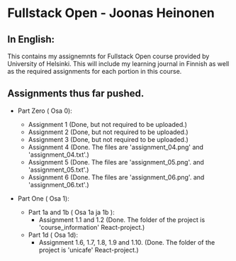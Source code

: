 # Fullstack Open - Joonas Heinonen

## In English:
This contains my assignemnts for Fullstack Open course provided by University of Helsinki. This will include my learning journal in Finnish as well as the required assignments for each portion in this course.

## Assignments thus far pushed.
* Part Zero ( Osa 0):
    * Assignment 1 (Done, but not required to be uploaded.)
    * Assignment 2 (Done, but not required to be uploaded.)
    * Assignment 3 (Done, but not required to be uploaded.)
    * Assignment 4 (Done. The files are 'assignment_04.png' and 'assignment_04.txt'.)
    * Assignment 5 (Done. The files are 'assignment_05.png'. and 'assignment_05.txt'.)
    * Assignment 6 (Done. The files are 'assignment_06.png'. and 'assignment_06.txt'.)

* Part One ( Osa 1):
    * Part 1a and 1b ( Osa 1a ja 1b ):
        * Assignment 1.1 and 1.2 (Done. The folder of the project is 'course_information' React-project.)
    * Part 1d ( Osa 1d):
        * Assignment 1.6, 1.7, 1.8, 1.9 and 1.10. (Done. The folder of the project is 'unicafe' React-project.)
    